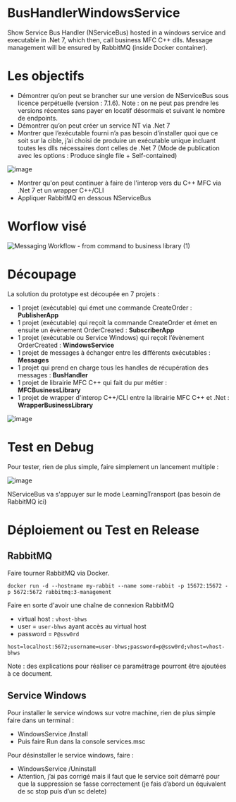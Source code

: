 # BusHandlerWindowsService

Show Service Bus Handler (NServiceBus) hosted in a windows service and executable in .Net 7, which then, call business MFC C++ dlls.
Message management will be ensured by RabbitMQ (inside Docker container).

# Les objectifs

-	Démontrer qu’on peut se brancher sur une version de NServiceBus sous licence perpétuelle (version : 7.1.6). Note : on ne peut pas prendre les versions récentes sans payer en locatif désormais et suivant le nombre de endpoints.
-	Démontrer qu’on peut créer un service NT via .Net 7
-	Montrer que l’exécutable fourni n’a pas besoin d’installer quoi que ce soit sur la cible, j’ai choisi de produire un exécutable unique incluant toutes les dlls nécessaires dont celles de .Net 7 (Mode de publication avec les options : Produce single file + Self-contained)

![image](https://github.com/acoudene/BusHandlerWindowsService/assets/12967802/b27a58ea-f6d5-4b10-bdd6-432117a09a66)

- Montrer qu'on peut continuer à faire de l'interop vers du C++ MFC via .Net 7 et un wrapper C++/CLI
- Appliquer RabbitMQ en dessous NServiceBus

# Worflow visé

![Messaging Workflow - from command to business library  (1)](https://github.com/acoudene/BusHandlerWindowsService/assets/12967802/cc0ff13c-114a-4244-ab0d-b3db70e23297)

# Découpage

La solution du prototype est découpée en 7 projets :
-	1 projet (exécutable) qui émet une commande CreateOrder : **PublisherApp**
-	1 projet (exécutable) qui reçoit la commande CreateOrder et émet en ensuite un évènement OrderCreated : **SubscriberApp**
-	1 projet (exécutable ou Service Windows) qui reçoit l’évènement OrderCreated : **WindowsService**
-	1 projet de messages à échanger entre les différents exécutables : **Messages**
-	1 projet qui prend en charge tous les handles de récupération des messages : **BusHandler**
-	1 projet de librairie MFC C++ qui fait du pur métier : **MFCBusinessLibrary**
-	1 projet de wrapper d'interop C++/CLI entre la librairie MFC C++ et .Net : **WrapperBusinessLibrary**

![image](https://github.com/acoudene/BusHandlerWindowsService/assets/12967802/cb3d1df8-439d-47e7-828f-6fa3854898cf)

# Test en Debug

Pour tester, rien de plus simple, faire simplement un lancement multiple :

![image](https://github.com/acoudene/BusHandlerWindowsService/assets/12967802/ac21e5fd-8e0a-4088-8651-0858ccd7b148)

NServiceBus va s'appuyer sur le mode LearningTransport (pas besoin de RabbitMQ ici)

# Déploiement ou Test en Release

## RabbitMQ

Faire tourner RabbitMQ via Docker.
```
docker run -d --hostname my-rabbit --name some-rabbit -p 15672:15672 -p 5672:5672 rabbitmq:3-management
```

Faire en sorte d'avoir une chaîne de connexion RabbitMQ
- virtual host : `vhost-bhws`
- user = `user-bhws` ayant accès au virtual host
- password = `P@ssw0rd`

```
host=localhost:5672;username=user-bhws;password=p@ssw0rd;vhost=vhost-bhws
```

Note : des explications pour réaliser ce paramétrage pourront être ajoutées à ce document.

## Service Windows

Pour installer le service windows sur votre machine, rien de plus simple faire dans un terminal :
-	WindowsService /Install
-	Puis faire Run dans la console services.msc

Pour désinstaller le service windows, faire :
-	WindowsService /Uninstall
-	Attention, j’ai pas corrigé mais il faut que le service soit démarré pour que la suppression se fasse correctement (je fais d’abord un équivalent de sc stop puis d’un sc delete)
